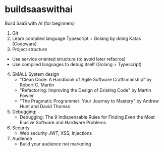 # buildsaaswithai
Build SaaS with AI (for beginners)

1. Git
2. Learn compiled language Typescript + Golang by doing Katas (Codewars)
3. Project structure
  - Use service oriented structure (to avoid later refacros)
  - Use compiled languages to debug itself (Golang + Typescript)
4. SMALL System design
   - "Clean Code: A Handbook of Agile Software Craftsmanship" by Robert C. Martin
   - "Refactoring: Improving the Design of Existing Code" by Martin Fowler
   - "The Pragmatic Programmer: Your Journey to Mastery" by Andrew Hunt and David Thomas
5. Debugging:
   - Debugging: The 9 Indispensable Rules for Finding Even the Most Elusive Software and Hardware Problems
6. Security
   - Web security JWT, XSS, Injections
7. Audience
   - Build your audience not marketing

